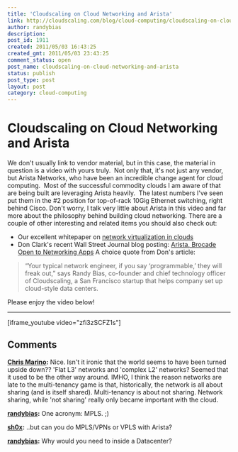 ```yaml
---
title: 'Cloudscaling on Cloud Networking and Arista'
link: http://cloudscaling.com/blog/cloud-computing/cloudscaling-on-cloud-networking-and-arista/
author: randybias
description: 
post_id: 1911
created: 2011/05/03 16:43:25
created_gmt: 2011/05/03 23:43:25
comment_status: open
post_name: cloudscaling-on-cloud-networking-and-arista
status: publish
post_type: post
layout: post
category: cloud-computing
---
```


# Cloudscaling on Cloud Networking and Arista

We don't usually link to vendor material, but in this case, the material in question is a video with yours truly.  Not only that, it's not just any vendor, but Arista Networks, who have been an incredible change agent for cloud computing.  Most of the successful commodity clouds I am aware of that are being built are leveraging Arista heavily.  The latest numbers I've seen put them in the #2 position for top-of-rack 10Gig Ethernet switching, right behind Cisco. Don't worry, I talk very little about Arista in this video and far more about the philosophy behind building cloud networking. There are a couple of other interesting and related items you should also check out: 

  * Our excellent whitepaper on [network virtualization in clouds](/blog/cloud-computing/updated-iaas-builders-guide)
  * Don Clark's recent Wall Street Journal blog posting: [Arista, Brocade Open to Networking Apps](http://blogs.wsj.com/digits/2011/05/03/arista-brocade-open-to-networking-apps/)
A choice quote from Don's article: 

> “Your typical network engineer, if you say ‘programmable,’ they will freak out,” says Randy Bias, co-founder and chief technology officer of Cloudscaling, a San Francisco startup that helps company set up cloud-style data centers.

Please enjoy the video below! 

* * *

[iframe_youtube video="zfi3zSCFZ1s"]

## Comments

**[Chris Marino](#3037 "2011-05-04 11:58:00"):** Nice. Isn't it ironic that the world seems to have been turned upside down?? 'Flat L3' networks and 'complex L2' networks? Seemed that it used to be the other way around. IMHO, I think the reason networks are late to the multi-tenancy game is that, historically, the network is all about sharing (and is itself shared). Multi-tenancy is about not sharing. Network sharing, while 'not sharing' really only became important with the cloud.

**[randybias](#3038 "2011-05-04 12:28:00"):** One acronym: MPLS. ;)

**[sh0x](#3041 "2011-05-17 15:35:00"):** ..but can you do MPLS/VPNs or VPLS with Arista?

**[randybias](#3042 "2011-05-17 16:04:00"):** Why would you need to inside a Datacenter?

